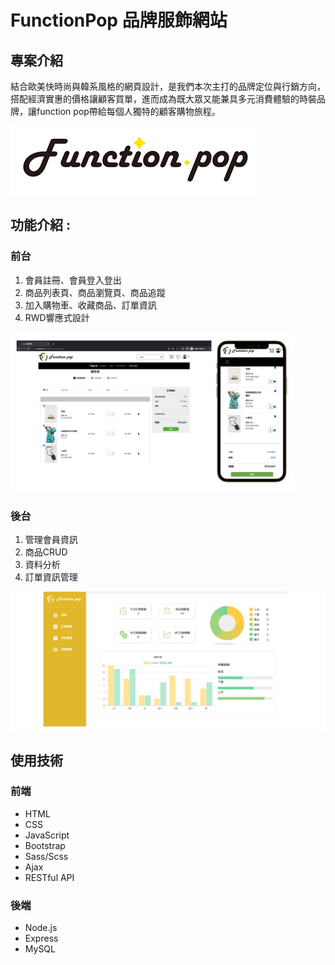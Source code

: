 FunctionPop 品牌服飾網站
=============================================================================================
專案介紹
------------------------------------------------------------------------------------------------------------------------------
結合歐美快時尚與韓系風格的網頁設計，是我們本次主打的品牌定位與行銷方向，搭配經濟實惠的價格讓顧客買單，進而成為既大眾又能兼具多元消費體驗的時裝品牌，讓function pop帶給每個人獨特的顧客購物旅程。


![image](https://github.com/billy851120/FunctionPop/blob/main/img/Image%20001.png)

功能介紹 :
----------------------------------------------------------------------------------------------------------------

### 前台
1. 會員註冊、會員登入登出
2. 商品列表頁、商品瀏覽頁、商品追蹤
3. 加入購物車、收藏商品、訂單資訊
4. RWD響應式設計
<img width="90%" src="https://github.com/billy851120/FunctionPop/blob/main/img/222222.png" alt="">



### 後台 
1. 管理會員資訊
2. 商品CRUD
3. 資料分析
4. 訂單資訊管理

<img width="100%" src="https://github.com/billy851120/FunctionPop/blob/main/img/Frame%201.png" alt="">








使用技術
----------------------------------------------------------------------------------------------------------------
### 前端
* HTML
* CSS
* JavaScript
* Bootstrap
* Sass/Scss
* Ajax
* RESTful API

### 後端
* Node.js
* Express
* MySQL
